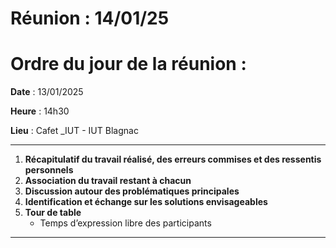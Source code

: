 # Réunion : 14/01/25

# **Ordre du jour de la réunion** :

**Date** : 13/01/2025

**Heure** : 14h30

**Lieu** : Cafet _IUT - IUT Blagnac

---

1. **Récapitulatif du travail réalisé, des erreurs commises et des ressentis personnels**
2. **Association du travail restant à chacun** 
3. **Discussion autour des problématiques principales**
4. **Identification et échange sur les solutions envisageables**
5. **Tour de table**
    - Temps d’expression libre des participants

---

